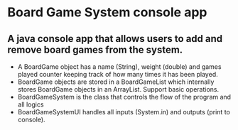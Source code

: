 # Board Game System console app
## A java console app that allows users to add and remove board games from the system.
- A BoardGame object has a name (String), weight (double) and games played counter keeping track of how many times it has been played.
- BoardGame objects are stored in a BoardGameList which internally stores BoardGame objects in an ArrayList. Support basic operations.
- BoardGameSystem is the class that controls the flow of the program and all logics
- BoardGameSystemUI handles all inputs (System.in) and outputs (print to console).
